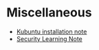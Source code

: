 # Miscellaneous

+ [Kubuntu installation note](./kubuntu-installation-note.md)
+ [Security Learning Note](./security.md)